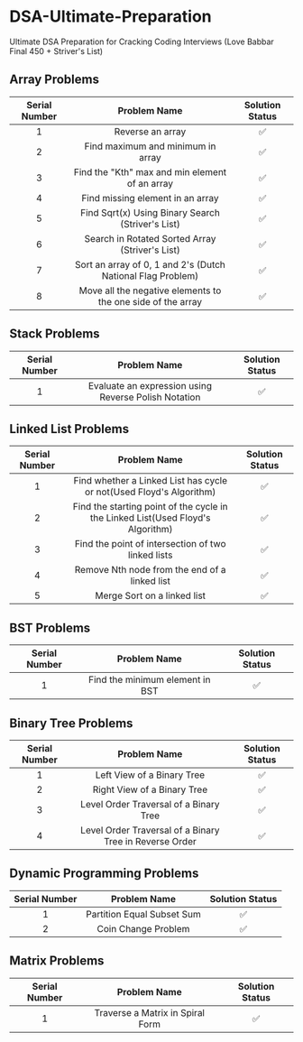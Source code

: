 # DSA-Ultimate-Preparation
Ultimate DSA Preparation for Cracking Coding Interviews (Love Babbar Final 450 + Striver's List)

## Array Problems

| Serial Number  | Problem Name              | Solution Status|
| :---:          |     :---:                 |       :---:    |
| 1              | Reverse an array          | ✅             | 
| 2              | Find maximum and minimum in array | ✅             |
| 3              | Find the "Kth" max and min element of an array | ✅|
| 4              | Find missing element in an array | ✅|
| 5              | Find Sqrt(x) Using Binary Search (Striver's List)| ✅|
| 6              | Search in Rotated Sorted Array (Striver's List)| ✅|
| 7              | Sort an array of 0, 1 and 2's (Dutch National Flag Problem)| ✅|
| 8              | Move all the negative elements to the one side of the array| ✅|

## Stack Problems
| Serial Number  | Problem Name              | Solution Status|
| :---:          |     :---:                 |       :---:    |
| 1              | Evaluate an expression using Reverse Polish Notation | ✅             | 

## Linked List Problems
| Serial Number  | Problem Name              | Solution Status|
| :---:          |     :---:                 |       :---:    |
| 1              | Find whether a Linked List has cycle or not(Used Floyd's Algorithm) | ✅             | 
| 2              | Find the starting point of the cycle in the Linked List(Used Floyd's Algorithm) | ✅             | 
| 3              | Find the point of intersection of two linked lists | ✅             | 
| 4              | Remove Nth node from the end of a linked list | ✅             | 
| 5              | Merge Sort on a linked list | ✅             | 

## BST Problems
| Serial Number  | Problem Name              | Solution Status|
| :---:          |     :---:                 |       :---:    |
| 1              | Find the minimum element in BST | ✅             | 

## Binary Tree Problems
| Serial Number  | Problem Name              | Solution Status|
| :---:          |     :---:                 |       :---:    |
| 1              | Left View of a Binary Tree | ✅             | 
| 2              | Right View of a Binary Tree | ✅             | 
| 3              | Level Order Traversal of a Binary Tree | ✅             | 
| 4              | Level Order Traversal of a Binary Tree in Reverse Order| ✅             | 

## Dynamic Programming Problems
| Serial Number  | Problem Name              | Solution Status|
| :---:          |     :---:                 |       :---:    |
| 1              | Partition Equal Subset Sum | ✅             | 
| 2              | Coin Change Problem | ✅             | 

## Matrix Problems
| Serial Number  | Problem Name              | Solution Status|
| :---:          |     :---:                 |       :---:    |
| 1              | Traverse a Matrix in Spiral Form | ✅             | 

